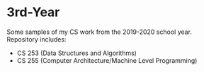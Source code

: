 # 3rd-Year
Some samples of my CS work from the 2019-2020 school year.
<br> Repository includes:
  - CS 253 (Data Structures and Algorithms)
  - CS 255 (Computer Architecture/Machine Level Programming)

